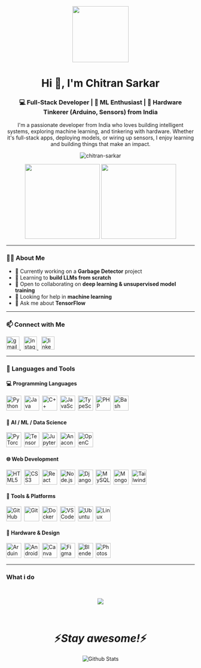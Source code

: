 <div align="center">
  <img height="150" src="https://media.giphy.com/media/M9gbBd9nbDrOTu1Mqx/giphy.gif" />
</div>

<h1 align="center">Hi 👋, I'm Chitran Sarkar</h1>
<h3 align="center">💻 Full-Stack Developer | 🤖 ML Enthusiast | 🔧 Hardware Tinkerer (Arduino, Sensors) from India</h3>

<p align="center">
  I'm a passionate developer from India who loves building intelligent systems, exploring machine learning, and tinkering with hardware. Whether it's full-stack apps, deploying models, or wiring up sensors, I enjoy learning and building things that make an impact.
</p>

<p align="center">
  <img src="https://komarev.com/ghpvc/?username=chitran-sarkar&label=Profile%20views&color=0e75b6&style=flat" alt="chitran-sarkar" />
</p>

<p align="center">
  <img src="https://github-readme-stats.vercel.app/api?username=chitran-sarkar&show_icons=true&theme=radical" height="200"/>
  <img src="https://github-readme-stats.vercel.app/api/top-langs?username=chitran-sarkar&layout=compact&theme=radical" height="200"/>
</p>

---

### 👩‍💻 About Me

- 🔭 Currently working on a **Garbage Detector** project  
- 🌱 Learning to **build LLMs from scratch**  
- 👯 Open to collaborating on **deep learning & unsupervised model training**  
- 🤝 Looking for help in **machine learning**  
- 💬 Ask me about **TensorFlow**

---

### 📫 Connect with Me

<p align="left">
  <a href="mailto:sarkarchitran@gmail.com" target="_blank">
    <img src="https://img.shields.io/static/v1?message=Gmail&logo=gmail&label=&color=D14836&logoColor=white&labelColor=&style=for-the-badge" height="35" alt="gmail logo" />
  </a>  
  &nbsp;
  <a href="https://instagram.com/_.duh.its_chitran._" target="_blank">
    <img src="https://img.shields.io/static/v1?message=Instagram&logo=instagram&label=&color=E4405F&logoColor=white&labelColor=&style=for-the-badge" height="35" alt="instagram logo" />
  </a>
  &nbsp;
  <a href="https://www.linkedin.com/in/chitran-sarkar-50544b374" target="_blank">
    <img src="https://img.shields.io/static/v1?message=LinkedIn&logo=linkedin&label=&color=0077B5&logoColor=white&labelColor=&style=for-the-badge" height="35" alt="linkedin logo" />
  </a>
</p>

---

### 🧠 Languages and Tools

#### 💻 Programming Languages
<p align="left">
  <img src="https://cdn.jsdelivr.net/gh/devicons/devicon/icons/python/python-original.svg" height="40" title="Python"/>&nbsp;
  <img src="https://cdn.jsdelivr.net/gh/devicons/devicon/icons/java/java-original.svg" height="40" title="Java"/>&nbsp;
  <img src="https://cdn.jsdelivr.net/gh/devicons/devicon/icons/cplusplus/cplusplus-original.svg" height="40" title="C++"/>&nbsp;
  <img src="https://cdn.jsdelivr.net/gh/devicons/devicon/icons/javascript/javascript-original.svg" height="40" title="JavaScript"/>&nbsp;
  <img src="https://cdn.jsdelivr.net/gh/devicons/devicon/icons/typescript/typescript-original.svg" height="40" title="TypeScript"/>&nbsp;
  <img src="https://cdn.jsdelivr.net/gh/devicons/devicon/icons/php/php-original.svg" height="40" title="PHP"/>&nbsp;
  <img src="https://cdn.jsdelivr.net/gh/devicons/devicon/icons/bash/bash-original.svg" height="40" title="Bash"/>&nbsp;
</p>

#### 🔬 AI / ML / Data Science
<p align="left">
  <img src="https://cdn.jsdelivr.net/gh/devicons/devicon/icons/pytorch/pytorch-original.svg" height="40" title="PyTorch"/>&nbsp;
  <img src="https://cdn.jsdelivr.net/gh/devicons/devicon/icons/tensorflow/tensorflow-original.svg" height="40" title="TensorFlow"/>&nbsp;
  <img src="https://cdn.jsdelivr.net/gh/devicons/devicon/icons/jupyter/jupyter-original.svg" height="40" title="Jupyter Notebook"/>&nbsp;
  <img src="https://cdn.jsdelivr.net/gh/devicons/devicon/icons/anaconda/anaconda-original.svg" height="40" title="Anaconda"/>&nbsp;
  <img src="https://cdn.jsdelivr.net/gh/devicons/devicon/icons/opencv/opencv-original.svg" height="40" title="OpenCV"/>&nbsp;
</p>

#### 🌐 Web Development
<p align="left">
  <img src="https://cdn.jsdelivr.net/gh/devicons/devicon/icons/html5/html5-original.svg" height="40" title="HTML5"/>&nbsp;
  <img src="https://cdn.jsdelivr.net/gh/devicons/devicon/icons/css3/css3-original.svg" height="40" title="CSS3"/>&nbsp;
  <img src="https://cdn.jsdelivr.net/gh/devicons/devicon/icons/react/react-original.svg" height="40" title="React"/>&nbsp;
  <img src="https://cdn.jsdelivr.net/gh/devicons/devicon/icons/nodejs/nodejs-original.svg" height="40" title="Node.js"/>&nbsp;
  <img src="https://cdn.jsdelivr.net/gh/devicons/devicon/icons/django/django-plain.svg" height="40" title="Django"/>&nbsp;
  <img src="https://cdn.jsdelivr.net/gh/devicons/devicon/icons/mysql/mysql-original.svg" height="40" title="MySQL"/>&nbsp;
  <img src="https://cdn.jsdelivr.net/gh/devicons/devicon/icons/mongodb/mongodb-original.svg" height="40" title="MongoDB"/>&nbsp;
  <img src="https://cdn.jsdelivr.net/gh/devicons/devicon/icons/tailwindcss/tailwindcss-original-wordmark.svg" height="40" title="Tailwind CSS"/>&nbsp;
</p>

#### 🧰 Tools & Platforms
<p align="left">
  <img src="https://cdn.jsdelivr.net/gh/devicons/devicon/icons/github/github-original.svg" height="40" title="GitHub"/>&nbsp;
  <img src="https://cdn.jsdelivr.net/gh/devicons/devicon/icons/git/git-original.svg" height="40" title="Git"/>&nbsp;
  <img src="https://cdn.jsdelivr.net/gh/devicons/devicon/icons/docker/docker-original.svg" height="40" title="Docker"/>&nbsp;
  <img src="https://cdn.jsdelivr.net/gh/devicons/devicon/icons/vscode/vscode-original.svg" height="40" title="VS Code"/>&nbsp;
  <img src="https://cdn.jsdelivr.net/gh/devicons/devicon/icons/ubuntu/ubuntu-plain.svg" height="40" title="Ubuntu"/>&nbsp;
  <img src="https://cdn.jsdelivr.net/gh/devicons/devicon/icons/linux/linux-original.svg" height="40" title="Linux"/>&nbsp;
</p>

#### 🤖 Hardware & Design
<p align="left">
  <img src="https://cdn.jsdelivr.net/gh/devicons/devicon/icons/arduino/arduino-original.svg" height="40" title="Arduino"/>&nbsp;
  <img src="https://cdn.jsdelivr.net/gh/devicons/devicon/icons/android/android-original.svg" height="40" title="Android"/>&nbsp;
  <img src="https://cdn.jsdelivr.net/gh/devicons/devicon/icons/canva/canva-original.svg" height="40" title="Canva"/>&nbsp;
  <img src="https://cdn.jsdelivr.net/gh/devicons/devicon/icons/figma/figma-original.svg" height="40" title="Figma"/>&nbsp;
  <img src="https://cdn.jsdelivr.net/gh/devicons/devicon/icons/blender/blender-original.svg" height="40" title="Blender"/>&nbsp;
  <img src="https://cdn.jsdelivr.net/gh/devicons/devicon/icons/photoshop/photoshop-plain.svg" height="40" title="Photoshop"/>&nbsp;
</p>

---
 ###  What i do


<br />


<p align="center">
   <img src="https://media.giphy.com/media/f9XgHHnPnDjOF1hWpl/giphy.gif" />
   </p>
   
   
<br />
<h1 align='center'>⚡️<i>Stay awesome!</i>⚡️</h1>
<p align="center">
        <img src="https://raw.githubusercontent.com/mayhemantt/mayhemantt/Update/svg/Bottom.svg" alt="Github Stats" />
</p>
